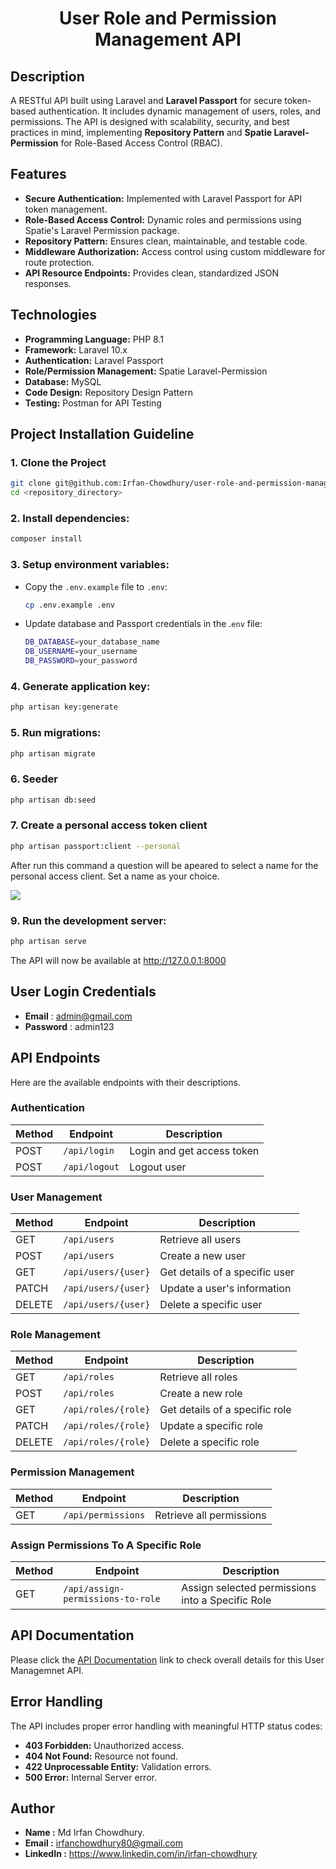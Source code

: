 <div align='center'>

# User Role and Permission Management API

</div>


## Description

A RESTful API built using Laravel and **Laravel Passport** for secure token-based authentication. It includes dynamic management of users, roles, and permissions. The API is designed with scalability, security, and best practices in mind, implementing **Repository Pattern** and **Spatie Laravel-Permission** for Role-Based Access Control (RBAC).

## Features
- **Secure Authentication:** Implemented with Laravel Passport for API token management.
- **Role-Based Access Control:** Dynamic roles and permissions using Spatie's Laravel Permission package.
- **Repository Pattern:** Ensures clean, maintainable, and testable code.
- **Middleware Authorization:** Access control using custom middleware for route protection.
- **API Resource Endpoints:** Provides clean, standardized JSON responses.

## Technologies
- **Programming Language:** PHP 8.1
- **Framework:** Laravel 10.x
- **Authentication:** Laravel Passport
- **Role/Permission Management:** Spatie Laravel-Permission
- **Database:** MySQL
- **Code Design:** Repository Design Pattern
- **Testing:** Postman for API Testing


## Project Installation Guideline

### 1. Clone the Project
```bash
git clone git@github.com:Irfan-Chowdhury/user-role-and-permission-management-api.git
cd <repository_directory>
``` 

### 2. Install dependencies: 
```bash
composer install
```

### 3. Setup environment variables:
- Copy the `.env.example` file to `.env`:
    ```bash
    cp .env.example .env
    ```
- Update database and Passport credentials in the .`env` file:
    ```bash
    DB_DATABASE=your_database_name
    DB_USERNAME=your_username
    DB_PASSWORD=your_password
    ```

### 4. Generate application key:
```bash
php artisan key:generate
```

### 5. Run migrations: 
```bash
php artisan migrate
```

### 6. Seeder 
```bash
php artisan db:seed
```

### 7. Create a personal access token client 
```bash
php artisan passport:client --personal
```

After run this command a question will be apeared to select a name for the personal access client. Set a name as your choice.

<img src="https://snipboard.io/hxTBL8.jpg" />

### 9. Run the development server:
```bash
php artisan serve
```

The API will now be available at http://127.0.0.1:8000

## User Login Credentials 

- **Email** : admin@gmail.com
- **Password** : admin123



## API Endpoints

Here are the available endpoints with their descriptions.

### Authentication

| **Method** | **Endpoint**    | **Description**            |
|------------|-----------------|----------------------------|
| POST       | `/api/login`    | Login and get access token |
| POST       | `/api/logout`   | Logout user                |


### User Management

| Method   | Endpoint            | Description                     |
|----------|---------------------|---------------------------------|
| GET      | `/api/users`        | Retrieve all users              |
| POST     | `/api/users`        | Create a new user               |
| GET      | `/api/users/{user}` | Get details of a specific user  |
| PATCH    | `/api/users/{user}` | Update a user's information     |
| DELETE   | `/api/users/{user}` | Delete a specific user          |
        

### Role Management

| Method   | Endpoint                     | Description                                 |
|----------|------------------------------|---------------------------------------------|
| GET      | `/api/roles`                 | Retrieve all roles                          |
| POST     | `/api/roles`                 | Create a new role                           |
| GET      | `/api/roles/{role}`          | Get details of a specific role              |
| PATCH    | `/api/roles/{role}`          | Update a specific role                      |
| DELETE   | `/api/roles/{role}`          | Delete a specific role                      |


### Permission Management

| Method   | Endpoint                     | Description                                 |
|----------|------------------------------|---------------------------------------------|
| GET      | `/api/permissions`           | Retrieve all permissions                    |


### Assign Permissions To A Specific Role

| Method   | Endpoint                     | Description                                 |
|----------|------------------------------|---------------------------------------------|
| GET      | `/api/assign-permissions-to-role` | Assign selected permissions into a Specific Role|


## API Documentation
Please click the [API Documentation](https://documenter.getpostman.com/view/34865364/2sAYBd67NJ) link to check overall details for this User Managemnet API. 


<!-- ## Testing with Postman
1. Import the provided Postman collection into your Postman tool.
2. Update the Authorization Bearer token under the **Authorization** tab.
3. Test all the endpoints mentioned above. -->

## Error Handling
The API includes proper error handling with meaningful HTTP status codes:
- **403 Forbidden:** Unauthorized access.
- **404 Not Found:** Resource not found.
- **422 Unprocessable Entity:** Validation errors.
- **500 Error:** Internal Server error.

## Author
- **Name :** Md Irfan Chowdhury.
- **Email :** irfanchowdhury80@gmail.com
- **LinkedIn :** https://www.linkedin.com/in/irfan-chowdhury
